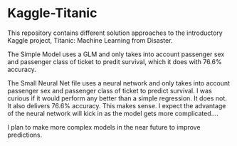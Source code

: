 # Kaggle-Titanic
This repository contains different solution approaches to the introductory Kaggle project, Titanic:  Machine Learning from Disaster.

The Simple Model uses a GLM and only takes into account passenger sex and passenger class of ticket to predit survival, which it does with 76.6% accuracy.

The Small Neural Net file uses a neural network and only takes into account passenger sex and passenger class of ticket to predict survival.  I was curious if it would perform any better than a simple regression.  It does not.  It also delivers 76.6% accuracy.  This makes sense.  I expect the advantage of the neural network will kick in as the model gets more complicated....

I plan to make more complex models in the near future to improve predictions.
